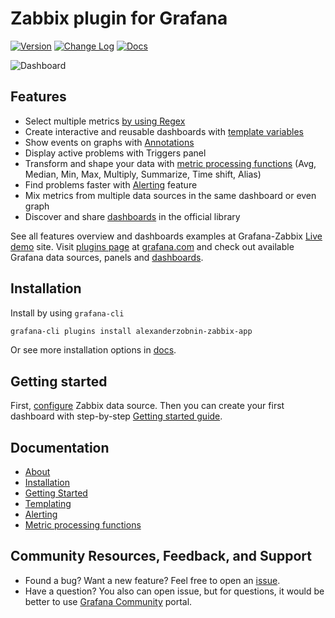 # Zabbix plugin for Grafana

[![Version](https://badge.fury.io/gh/grafana%2Fgrafana-zabbix.svg)](https://github.com/grafana/grafana-zabbix/releases)
[![Change Log](https://img.shields.io/badge/change-log-blue.svg?style=flat)](https://github.com/grafana/grafana-zabbix/blob/main/CHANGELOG.md)
[![Docs](https://img.shields.io/badge/docs-latest-red.svg?style=flat)](https://grafana.com/docs/plugins/alexanderzobnin-zabbix-app/latest/)

![Dashboard](https://user-images.githubusercontent.com/4932851/53799185-e1cdc700-3f4a-11e9-9cb4-8330f501b32e.png)

## Features

- Select multiple metrics [by using Regex](https://grafana.com/docs/plugins/alexanderzobnin-zabbix-app/latest/guides/#multiple-items-on-one-graph)
- Create interactive and reusable dashboards with [template variables](https://grafana.com/docs/plugins/alexanderzobnin-zabbix-app/latest/guides/templating/)
- Show events on graphs with [Annotations](http://docs.grafana.org/reference/annotations/)
- Display active problems with Triggers panel
- Transform and shape your data with [metric processing functions](https://grafana.com/docs/plugins/alexanderzobnin-zabbix-app/latest/reference/functions/) (Avg, Median, Min, Max, Multiply, Summarize, Time shift, Alias)
- Find problems faster with [Alerting](https://grafana.com/docs/plugins/alexanderzobnin-zabbix-app/latest/reference/alerting/) feature
- Mix metrics from multiple data sources in the same dashboard or even graph
- Discover and share [dashboards](https://grafana.com/dashboards) in the official library

See all features overview and dashboards examples at Grafana-Zabbix [Live demo](http://play.grafana-zabbix.org) site.
Visit [plugins page](https://grafana.com/plugins) at [grafana.com](http://grafana.com) and check out available Grafana data sources, panels and [dashboards](https://grafana.com/dashboards?dataSource=alexanderzobnin-zabbix-datasource).

## Installation

Install by using `grafana-cli`

```sh
grafana-cli plugins install alexanderzobnin-zabbix-app
```

Or see more installation options in [docs](https://grafana.com/docs/plugins/alexanderzobnin-zabbix-app/latest/installation/).

## Getting started

First, [configure](https://grafana.com/docs/plugins/alexanderzobnin-zabbix-app/latest/configuration/) Zabbix data source. Then you can create your first dashboard with step-by-step [Getting started guide](https://grafana.com/docs/plugins/alexanderzobnin-zabbix-app/latest/guides/).

## Documentation

- [About](https://grafana.com/docs/plugins/alexanderzobnin-zabbix-app/latest/)
- [Installation](https://grafana.com/docs/plugins/alexanderzobnin-zabbix-app/latest/installation)
- [Getting Started](https://grafana.com/docs/plugins/alexanderzobnin-zabbix-app/latest/guides)
- [Templating](https://grafana.com/docs/plugins/alexanderzobnin-zabbix-app/latest/guides/templating)
- [Alerting](https://grafana.com/docs/plugins/alexanderzobnin-zabbix-app/latest/reference/alerting/)
- [Metric processing functions](https://grafana.com/docs/plugins/alexanderzobnin-zabbix-app/latest/reference/functions/)

## Community Resources, Feedback, and Support

- Found a bug? Want a new feature? Feel free to open an [issue](https://github.com/grafana/grafana-zabbix/issues/new).
- Have a question? You also can open issue, but for questions, it would be better to use [Grafana Community](https://community.grafana.com/) portal.
